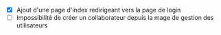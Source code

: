 - [x] Ajout d'une page d'index redirigeant vers la page de login
- [ ] Impossibilité de créer un collaborateur depuis la mage de gestion des utilisateurs